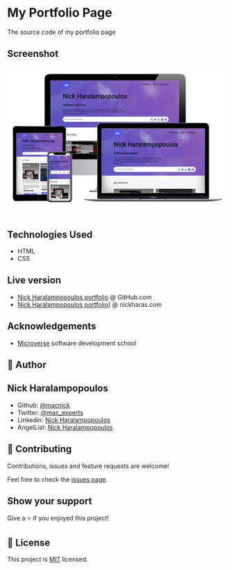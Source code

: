 # My Portfolio Page

The source code of my portfolio page

## Screenshot

<p align="center">
<img src="./images/sh-01.jpg">
</p>

## Technologies Used

- HTML
- CSS

## Live version

- [Nick Haralampopoulos portfolio](https://macnick.github.io/portfolio/) @ GitHub.com
- [Nick Haralampopoulos portfolio](https://nickharas.com/portfolio/)] @ nickharas.com

## Acknowledgements

- [Microverse](https://www.microverse.org) software development school

## 👤 Author

## Nick Haralampopoulos

- Github: [@macnick](https://github.com/macnick)
- Twitter: [@mac_experts](https://twitter.com/mac_experts)
- Linkedin: [Nick Haralampopoulos](https://www.linkedin.com/in/nick-haralampopoulos/)
- AngelList: [Nick Haralampopoulos](https://angel.co/u/nick-haralampopoulos)

## 🤝 Contributing

Contributions, issues and feature requests are welcome!

Feel free to check the [issues page](https://github.com/macnick/portfolio/issues).

## Show your support

Give a ⭐️ if you enjoyed this project!

## 📝 License

This project is [MIT](lic.url) licensed.
